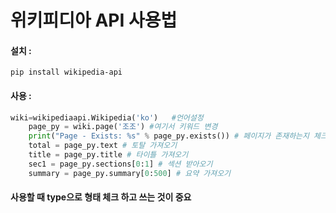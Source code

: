 # 위키피디아 API 사용법

#### 설치 : 

```
pip install wikipedia-api
```



#### 사용 :

```python
wiki=wikipediaapi.Wikipedia('ko')	#언어설정
    page_py = wiki.page('조조') #여기서 키워드 변경
    print("Page - Exists: %s" % page_py.exists()) # 페이지가 존재하는지 체크
    total = page_py.text # 토탈 가져오기
    title = page_py.title # 타이틀 가져오기
    sec1 = page_py.sections[0:1] # 섹션 받아오기
    summary = page_py.summary[0:500] # 요약 가져오기
```



#### 사용할 때 type으로 형태 체크 하고 쓰는 것이 중요